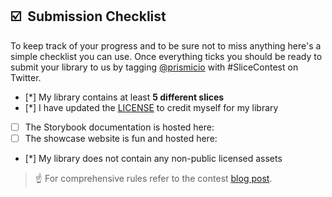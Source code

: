 ## ☑️ &nbsp;Submission Checklist

To keep track of your progress and to be sure not to miss anything here's a simple checklist you can use. Once everything ticks you should be ready to submit your library to us by tagging [@prismicio](https://twitter.com/prismicio) with #SliceContest on Twitter.

- [*] My library contains at least **5 different slices**
- [*] I have updated the [LICENSE](./LICENSE) to credit myself for my library
- [ ] The Storybook documentation is hosted here: <!-- https://example.com -->
- [ ] The showcase website is fun and hosted here: <!-- https://example.com -->
- [*] My library does not contain any non-public licensed assets

> ☝️ For comprehensive rules refer to the contest [blog post](https://prismic.io/blog/slice-contest-2nd-edition?utm_campaign=devexp&utm_source=github&utm_medium=slicecontestpost).
